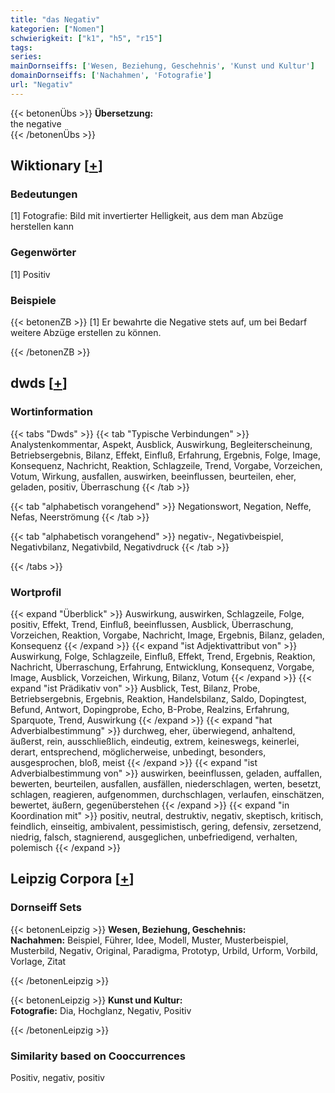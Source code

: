 ```yaml
---
title: "das Negativ"
kategorien: ["Nomen"]
schwierigkeit: ["k1", "h5", "r15"]
tags:
series:
mainDornseiffs: ['Wesen, Beziehung, Geschehnis', 'Kunst und Kultur']
domainDornseiffs: ['Nachahmen', 'Fotografie']
url: "Negativ"
---
```


{{< betonenÜbs >}}
**Übersetzung:**  
the negative  
{{< /betonenÜbs >}}

## Wiktionary [[+](https://de.wiktionary.org/wiki/Negativ)]

### Bedeutungen
[1] Fotografie: Bild mit invertierter Helligkeit, aus dem man Abzüge herstellen kann  

### Gegenwörter
[1] Positiv  

### Beispiele
{{< betonenZB >}}
[1] Er bewahrte die Negative stets auf, um bei Bedarf weitere Abzüge erstellen zu können.  

{{< /betonenZB >}}


## dwds [[+](https://www.dwds.de/wb/Negativ)]

### Wortinformation
{{< tabs "Dwds" >}}
{{< tab "Typische Verbindungen" >}}
Analystenkommentar, Aspekt, Ausblick, Auswirkung, Begleiterscheinung, Betriebsergebnis, Bilanz, Effekt, Einfluß, Erfahrung, Ergebnis, Folge, Image, Konsequenz, Nachricht, Reaktion, Schlagzeile, Trend, Vorgabe, Vorzeichen, Votum, Wirkung, ausfallen, auswirken, beeinflussen, beurteilen, eher, geladen, positiv, Überraschung
{{< /tab >}}

{{< tab "alphabetisch vorangehend" >}}
Negationswort, Negation, Neffe, Nefas, Neerströmung
{{< /tab >}}

{{< tab "alphabetisch vorangehend" >}}
negativ-, Negativbeispiel, Negativbilanz, Negativbild, Negativdruck
{{< /tab >}}

{{< /tabs >}}

### Wortprofil
{{< expand "Überblick" >}} Auswirkung, auswirken, Schlagzeile, Folge, positiv, Effekt, Trend, Einfluß, beeinflussen, Ausblick, Überraschung, Vorzeichen, Reaktion, Vorgabe, Nachricht, Image, Ergebnis, Bilanz, geladen, Konsequenz {{< /expand >}}
{{< expand "ist Adjektivattribut von" >}} Auswirkung, Folge, Schlagzeile, Einfluß, Effekt, Trend, Ergebnis, Reaktion, Nachricht, Überraschung, Erfahrung, Entwicklung, Konsequenz, Vorgabe, Image, Ausblick, Vorzeichen, Wirkung, Bilanz, Votum {{< /expand >}}
{{< expand "ist Prädikativ von" >}} Ausblick, Test, Bilanz, Probe, Betriebsergebnis, Ergebnis, Reaktion, Handelsbilanz, Saldo, Dopingtest, Befund, Antwort, Dopingprobe, Echo, B-Probe, Realzins, Erfahrung, Sparquote, Trend, Auswirkung {{< /expand >}}
{{< expand "hat Adverbialbestimmung" >}} durchweg, eher, überwiegend, anhaltend, äußerst, rein, ausschließlich, eindeutig, extrem, keineswegs, keinerlei, derart, entsprechend, möglicherweise, unbedingt, besonders, ausgesprochen, bloß, meist {{< /expand >}}
{{< expand "ist Adverbialbestimmung von" >}} auswirken, beeinflussen, geladen, auffallen, bewerten, beurteilen, ausfallen, ausfällen, niederschlagen, werten, besetzt, schlagen, reagieren, aufgenommen, durchschlagen, verlaufen, einschätzen, bewertet, äußern, gegenüberstehen {{< /expand >}}
{{< expand "in Koordination mit" >}} positiv, neutral, destruktiv, negativ, skeptisch, kritisch, feindlich, einseitig, ambivalent, pessimistisch, gering, defensiv, zersetzend, niedrig, falsch, stagnierend, ausgeglichen, unbefriedigend, verhalten, polemisch {{< /expand >}}

## Leipzig Corpora [[+](https://corpora.uni-leipzig.de/en/res?word=Negativ&corpusId=deu_newscrawl-public_2018)]

### Dornseiff Sets
{{< betonenLeipzig >}}
**Wesen, Beziehung, Geschehnis:**  
**Nachahmen:** Beispiel, Führer, Idee, Modell, Muster, Musterbeispiel, Musterbild, Negativ, Original, Paradigma, Prototyp, Urbild, Urform, Vorbild, Vorlage, Zitat  

{{< /betonenLeipzig >}}


{{< betonenLeipzig >}}
**Kunst und Kultur:**  
**Fotografie:** Dia, Hochglanz, Negativ, Positiv  

{{< /betonenLeipzig >}}

### Similarity based on Cooccurrences
Positiv, negativ, positiv

